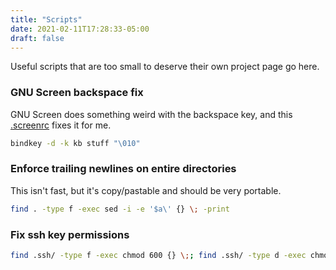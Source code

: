 ```yaml
---
title: "Scripts"
date: 2021-02-11T17:28:33-05:00
draft: false
---
```


Useful scripts that are too small to deserve their own project page go here.

### GNU Screen backspace fix
GNU Screen does something weird with the backspace key, and this [.screenrc](/scripts/.screenrc) fixes it for me.
```sh
bindkey -d -k kb stuff "\010"
```

### Enforce trailing newlines on entire directories
This isn't fast, but it's copy/pastable and should be very portable.
```sh
find . -type f -exec sed -i -e '$a\' {} \; -print
```

### Fix ssh key permissions

```sh
find .ssh/ -type f -exec chmod 600 {} \;; find .ssh/ -type d -exec chmod 700 {} \;; find .ssh/ -type f -name "*.pub" -exec chmod 644 {} \;
```